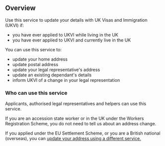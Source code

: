 
## Overview

Use this service to update your details with UK Visas and Immigration (UKVI) if:
  - you have ever applied to UKVI while living in the UK
  - you have ever applied to UKVI and currently live in the UK

You can use this service to:
  - update your home address
  - update postal address
  - update your legal representative's address
  - update an existing dependant's details
  - inform UKVI of a change in your legal representation


### Who can use this service
Applicants, authorised legal representatives and helpers can use this service.


If you are an accession state worker or in the UK under the Workers Registration Scheme, you do not need to tell us about an address change.


If you applied under the EU Settlement Scheme, or you are a British national (overseas), you can [update your address using a different service.](https://www.gov.uk/update-uk-visas-immigration-account-details/update-your-ukvi-account)


